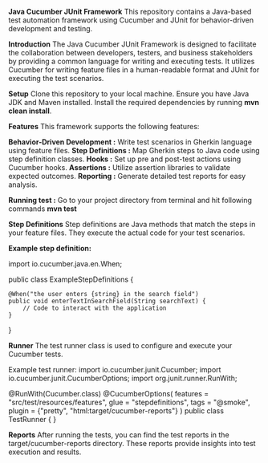 **Java Cucumber JUnit Framework**
This repository contains a Java-based test automation framework using Cucumber and JUnit for behavior-driven development and testing.


**Introduction**
The Java Cucumber JUnit Framework is designed to facilitate the collaboration between developers, testers, and business stakeholders by providing a common language for writing and executing tests. It utilizes Cucumber for writing feature files in a human-readable format and JUnit for executing the test scenarios.

**Setup**
Clone this repository to your local machine.
Ensure you have Java JDK and Maven installed.
Install the required dependencies by running **mvn clean install**.

**Features**
This framework supports the following features:

**Behavior-Driven Development :** Write test scenarios in Gherkin language using feature files.
**Step Definitions :** Map Gherkin steps to Java code using step definition classes.
**Hooks :** Set up pre and post-test actions using Cucumber hooks.
**Assertions :** Utilize assertion libraries to validate expected outcomes.
**Reporting :** Generate detailed test reports for easy analysis.

**Running test :**
Go to your project directory from terminal and hit following commands **mvn test** 


**Step Definitions**
Step definitions are Java methods that match the steps in your feature files. They execute the actual code for your test scenarios.

**Example step definition:**

import io.cucumber.java.en.When;

public class ExampleStepDefinitions {

    @When("the user enters {string} in the search field")
    public void enterTextInSearchField(String searchText) {
        // Code to interact with the application
    }
}

**Runner**
The test runner class is used to configure and execute your Cucumber tests.

Example test runner:
import io.cucumber.junit.Cucumber;
import io.cucumber.junit.CucumberOptions;
import org.junit.runner.RunWith;

@RunWith(Cucumber.class)
@CucumberOptions(
    features = "src/test/resources/features",
    glue = "stepdefinitions",
    tags = "@smoke",
    plugin = {"pretty", "html:target/cucumber-reports"}
)
public class TestRunner {
}


**Reports**
After running the tests, you can find the test reports in the target/cucumber-reports directory. These reports provide insights into test execution and results.

